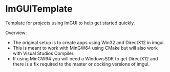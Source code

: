 # ImGUITemplate
Template for projects using ImGUI to help get started quickly.

Overview:
- The original setup is to create apps using Win32 and DirectX12 in imgui.
- This is meant to work with MinGW64 using CMake but will also work with Visual Studios Compiler.
- If using MinGW64 you will need a WindowsSDK to get DirectX12 and there is a fix required to the master or docking versions of imgui. 
